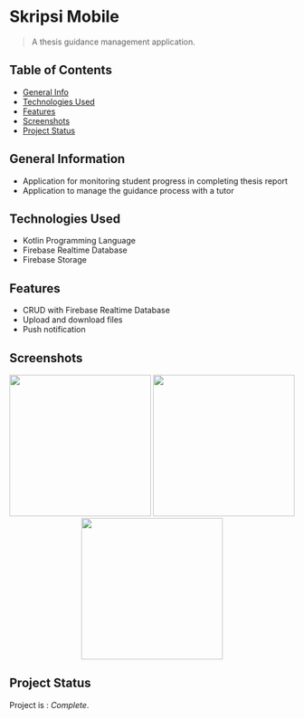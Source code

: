 # Skripsi Mobile
> A thesis guidance management application.

## Table of Contents
* [General Info](#general-information)
* [Technologies Used](#technologies-used)
* [Features](#features)
* [Screenshots](#screenshots)
* [Project Status](#project-status)
<!-- * [Contact](#contact) -->

## General Information
- Application for monitoring student progress in completing thesis report
- Application to manage the guidance process with a tutor

## Technologies Used
- Kotlin Programming Language
- Firebase Realtime Database
- Firebase Storage

## Features
- CRUD with Firebase Realtime Database
- Upload and download files
- Push notification

## Screenshots
<p align="center">
  <img width="250" src="https://user-images.githubusercontent.com/83572055/119520039-205a3100-bda4-11eb-88fd-13980d277d9f.jpg">
  <img width="250" src="https://user-images.githubusercontent.com/83572055/119519590-c35e7b00-bda3-11eb-92c3-4bd5ea8ea0cf.jpg">
  <img width="250" src="https://user-images.githubusercontent.com/83572055/119520156-3ec02c80-bda4-11eb-9f96-b54ad25716f8.jpg">
</p>

## Project Status
Project is : _Complete_.

<!-- ## Contact -->
<!-- Created by [@flynerdpl](https://www.flynerd.pl/) - feel free to contact me! -->
